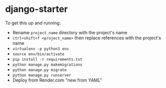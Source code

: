 # django-starter

To get this up and running:

- Rename `project_name` directory with the project's name
- `ctrl+shift+f <project_name>` then replace references with the project's name
- `virtualenv -p python3 env`
- `source env/bin/activate`
- `pip install -r requirements.txt`
- `python manage.py makemigrations`
- `python manage.py migrate`
- `python manage.py runserver`
- Deploy from Render.com "new from YAML"